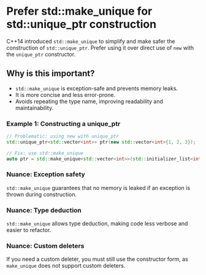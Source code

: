 # Prefer std::make_unique for std::unique_ptr construction

C++14 introduced `std::make_unique` to simplify and make safer the construction of `std::unique_ptr`. Prefer using it over direct use of `new` with the `unique_ptr` constructor.

## Why is this important?
- `std::make_unique` is exception-safe and prevents memory leaks.
- It is more concise and less error-prone.
- Avoids repeating the type name, improving readability and maintainability.

### Example 1: Constructing a unique_ptr
```cpp
// Problematic: using new with unique_ptr
std::unique_ptr<std::vector<int>> ptr(new std::vector<int>{1, 2, 3});
```
```cpp
// Fix: use std::make_unique
auto ptr = std::make_unique<std::vector<int>>(std::initializer_list<int>{1, 2, 3});
```

### Nuance: Exception safety
`std::make_unique` guarantees that no memory is leaked if an exception is thrown during construction.

### Nuance: Type deduction
`std::make_unique` allows type deduction, making code less verbose and easier to refactor.

### Nuance: Custom deleters
If you need a custom deleter, you must still use the constructor form, as `make_unique` does not support custom deleters.

